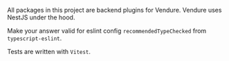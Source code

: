 All packages in this project are backend plugins for Vendure. Vendure uses NestJS under the hood.

Make your answer valid for eslint config `recommendedTypeChecked` from `typescript-eslint`.

Tests are written with `Vitest`.
